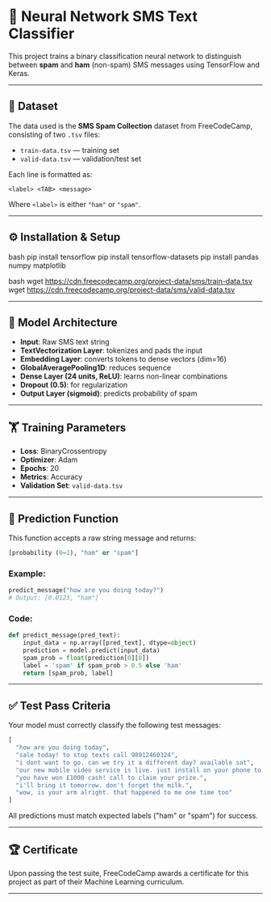# 📡 Neural Network SMS Text Classifier

This project trains a binary classification neural network to distinguish between **spam** and **ham** (non-spam) SMS messages using TensorFlow and Keras.

---

## 📁 Dataset

The data used is the **SMS Spam Collection** dataset from FreeCodeCamp, consisting of two `.tsv` files:

- `train-data.tsv` — training set  
- `valid-data.tsv` — validation/test set  

Each line is formatted as:

```
<label> <TAB> <message>
```

Where `<label>` is either `"ham"` or `"spam"`.

---

## ⚙️ Installation & Setup

bash
pip install tensorflow
pip install tensorflow-datasets
pip install pandas numpy matplotlib

bash
wget https://cdn.freecodecamp.org/project-data/sms/train-data.tsv
wget https://cdn.freecodecamp.org/project-data/sms/valid-data.tsv

---

## 🧠 Model Architecture

- **Input**: Raw SMS text string
- **TextVectorization Layer**: tokenizes and pads the input
- **Embedding Layer**: converts tokens to dense vectors (dim=16)
- **GlobalAveragePooling1D**: reduces sequence
- **Dense Layer (24 units, ReLU)**: learns non-linear combinations
- **Dropout (0.5)**: for regularization
- **Output Layer (sigmoid)**: predicts probability of spam

---

## 🏋️ Training Parameters

- **Loss**: BinaryCrossentropy  
- **Optimizer**: Adam  
- **Epochs**: 20  
- **Metrics**: Accuracy  
- **Validation Set**: `valid-data.tsv`

---

## 🔮 Prediction Function

This function accepts a raw string message and returns:

```python
[probability (0–1), "ham" or "spam"]
```

### Example:

```python
predict_message("how are you doing today?")
# Output: [0.0123, "ham"]
```

### Code:

```python
def predict_message(pred_text):
    input_data = np.array([pred_text], dtype=object)
    prediction = model.predict(input_data)
    spam_prob = float(prediction[0][0])
    label = 'spam' if spam_prob > 0.5 else 'ham'
    return [spam_prob, label]
```

---

## ✅ Test Pass Criteria

Your model must correctly classify the following test messages:

```python
[
  "how are you doing today",
  "sale today! to stop texts call 98912460324",
  "i dont want to go. can we try it a different day? available sat",
  "our new mobile video service is live. just install on your phone to start watching.",
  "you have won £1000 cash! call to claim your prize.",
  "i'll bring it tomorrow. don't forget the milk.",
  "wow, is your arm alright. that happened to me one time too"
]
```

All predictions must match expected labels ("ham" or "spam") for success.

---

## 🏆 Certificate

Upon passing the test suite, FreeCodeCamp awards a certificate for this project as part of their Machine Learning curriculum.

---
